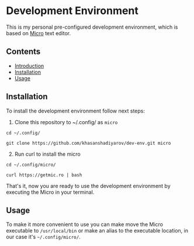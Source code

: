 # Development Environment
This is my personal pre-configured development environment, which is based on [Micro](https://micro-editor.github.io/) text editor.

## Contents
- [Introduction](#development-environment)
- [Installation](#installation)
- [Usage](#usage)

## Installation
To install the development environment follow next steps:
1. Clone this repository to ~/.config/ as `micro`
```
cd ~/.config/

git clone https://github.com/khasanshadiyarov/dev-env.git micro
```
2. Run curl to install the micro
```
cd ~/.config/micro/

curl https://getmic.ro | bash
```
That's it, now you are ready to use the development environment by executing the Micro in your terminal.

## Usage
To make it more convenient to use you can make move the Micro executable to `/usr/local/bin` or make an alias to the executable location, in our case it's `~/.config/micro/`.
